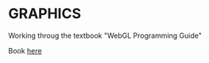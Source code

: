 # GRAPHICS

Working throug the textbook "WebGL Programming Guide"

Book [here](https://www.rose-hulman.edu/class/csse/csse351/reference/0321902920_WebGL.pdf)
